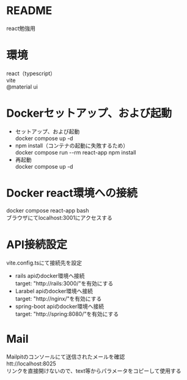 # README
react勉強用

# 環境
react（typescript）<br>
vite<br>
@material ui<br>

# Dockerセットアップ、および起動
<ul>
<li>セットアップ、および起動</li>docker compose up -d
<li>npm install（コンテナの起動に失敗するため）</li>docker compose run --rm react-app npm install
<li>再起動</li>docker compose up -d
</ul>

# Docker react環境への接続
docker compose react-app bash<br>
ブラウザにてlocalhost:3001にアクセスする<br>

# API接続設定
vite.config.tsにて接続先を設定
<ul>
<li>rails apiのdocker環境へ接続</li>target: "http://rails:3000/"を有効にする
<li>Larabel apiのdocker環境へ接続</li>target: "http://nginx/"を有効にする
<li>spring-boot apiのdocker環境へ接続</li>target: "http://spring:8080/"を有効にする
</ul>

# Mail
Mailpitのコンソールにて送信されたメールを確認<br>
htt://localhost:8025<br>
リンクを直接開けないので、text等からパラメータをコピーして使用する

